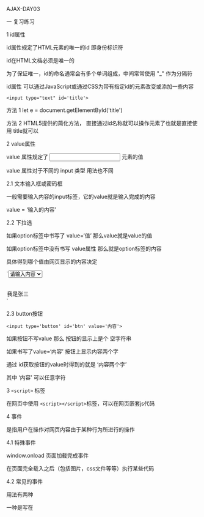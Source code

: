 AJAX-DAY03

一 复习练习

1 id属性

id属性规定了HTML元素的唯一的id 即身份标识符

id在HTML文档必须是唯一的

为了保证唯一，id的命名通常会有多个单词组成，中间常常使用 "_" 作为分隔符

id属性 可以通过JavaScript或通过CSS为带有指定id的元素改变或添加一些内容

`<input type="text" id='title'>`

方法 1    let e = document.getElementById('title')

方法 2    HTML5提供的简化方法，  直接通过id名称就可以操作元素了也就是直接使用  title就可以



2 value属性

value 属性规定了 <input> 元素的值

value 属性对于不同的  input  类型  用法也不同

2.1 文本输入框或密码框

一般需要输入内容的input标签，它的value就是输入完成的内容

value = ‘输入的内容’

2.2 下拉选

如果option标签中书写了  value=‘值’ 那么value就是value的值

如果option标签中没有书写 value属性  那么就是option标签的内容

具体得到哪个值由网页显示的内容决定

`<select id="sel">
    <option value='3'>请输入内容</option>

​	<option>我是张三</option>
</select>`

2.3 button按钮

`<input type='button' id='btn' value='内容'>`

如果按钮不写value 那么 按钮的显示上是个 空字符串

如果书写了value=‘内容’  按钮上显示内容两个字

通过  id获取按钮的value时得到的就是  ‘内容两个字’

其中   ‘内容’  可以任意字符



3 `<script>` 标签

在网页中使用 `<script></script>`标签，可以在网页嵌套js代码



4 事件

是指用户在操作对网页内容由于某种行为所进行的操作

4.1 特殊事件

window.onload 页面加载完成事件

在页面完全载入之后（包括图片，css文件等等）执行某些代码



4.2 常见的事件

用法有两种

一种是写在<script>标签内部，可以通过id.事件名进行操作

一种是写在源标签内部，以属性的方式书写

（1）onblur 光标移除事件

事件会在对象失去焦点时发生，常常用于输入框

（2）onchange 内容修改事件

事件会在域的内容改变时发生，常常作用于下拉框

（3） onclick 点击事件

事件会在元素被点击时发生，常常作用于按钮



5 innerHTML的使用

用于双标签，修改或获取开始和结束标签之间的HTML（文本或标签等内容）

`例如：<tbody id='tb'>`

​					用来修改这中间的内容

​		`</tbody>`

常常用于修改其中间的内容，修改为文本或HTML标签,通过来id来进行操作

id.innerHTML = 具体的内容

****   注意   ****

每通过innerHTML修改标签体的内容之后，原内容就会完全消失

即将原来的全部内容都替换掉                     



功能完成后，准备测试ajax的时候

要关闭所有浏览器

不要使用HBuilderX去启动页面

去根目录，cmd启动node js

然后浏览器访问  该页面 

127.0.0.1:8080/页面名.html













